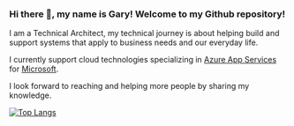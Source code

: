 ### Hi there 👋, my name is Gary! Welcome to my Github repository!

I am a Technical Architect, my technical journey is about helping build and support systems that apply to business needs and our everyday life. 

I currently support cloud technologies specializing in [Azure App Services](https://azure.microsoft.com/en-us/services/app-service/#overview) for [Microsoft](https://www.microsoft.com/en-us/).

I look forward to reaching and helping more people by sharing my knowledge.

[![Top Langs](https://github-readme-stats.vercel.app/api/top-langs/?username=grobinson4)](https://github.com/anuraghazra/github-readme-stats)




<!--
**grobinson4/grobinson4** is a ✨ _special_ ✨ repository because its `README.md` (this file) appears on your GitHub profile.

Here are some ideas to get you started:

- 🔭 I’m currently working on ...
- 🌱 I’m currently learning ...
- 👯 I’m looking to collaborate on ...
- 🤔 I’m looking for help with ...
- 💬 Ask me about ...
- 📫 How to reach me: ...
- 😄 Pronouns: ...
- ⚡ Fun fact: ...
-->
